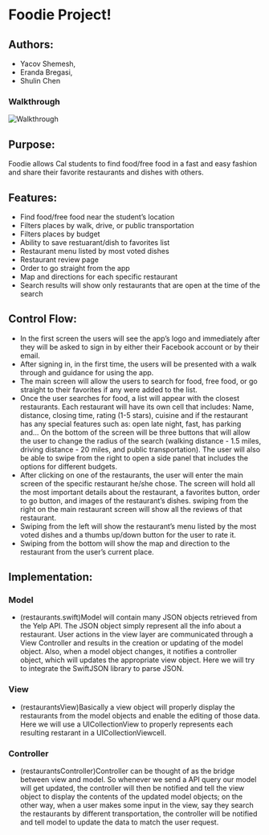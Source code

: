 # Foodie Project!
## Authors: 
- Yacov Shemesh,
- Eranda Bregasi, 
- Shulin Chen

### Walkthrough

![Walkthrough](foodie.gif)

## Purpose: 
Foodie allows Cal students to find food/free food in a fast and easy fashion and share their favorite restaurants and dishes with others.

## Features:
- Find food/free food near the student’s location
- Filters places by walk, drive, or public transportation
- Filters places by budget
- Ability to save restuarant/dish to favorites list
- Restaurant menu listed by most voted dishes
- Restaurant review page
- Order to go straight from the app
- Map and directions for each specific restaurant
- Search results will show only restaurants that are open at the time of the search

## Control Flow:
- In the first screen the users will see the app’s logo and immediately after they will be asked to sign in by either their Facebook account or by their email. 
- After signing in, in the first time, the users will be presented with a walk through and guidance for using  the app.
- The main screen will allow the users to search for food, free food, or go straight to their favorites if any were added to the list.
- Once the user searches for food, a list will appear with the closest restaurants. Each restaurant will have its own cell that includes: Name, distance, closing time, rating (1-5 stars), cuisine and if the restaurant has any special features such as: open late night, fast, has parking and… On the bottom of the screen will be three buttons that will allow the user to change the radius of the search (walking distance - 1.5 miles, driving distance - 20 miles, and public transportation). The user will also be able to swipe from the right to open a side panel that includes the options for different budgets.
- After clicking on one of the restaurants, the user will enter the main screen of the specific restaurant he/she chose. The screen will hold all the most important details about the restaurant, a favorites button, order to go button, and images of the restaurant’s dishes.
swiping from the right on the main restaurant screen will show all the reviews of that restaurant.
- Swiping from the left will show the restaurant’s menu listed by the most voted dishes and a thumbs up/down button for the user to rate it.
- Swiping from the bottom will show the map and direction to the restaurant from the user’s current place.



## Implementation:

### Model
  
   - (restaurants.swift)Model will contain many JSON objects retrieved from the Yelp API. The JSON object simply represent all the info about a restaurant. User actions in the view layer are communicated through a View Controller and results in the creation or updating of the model object. Also, when a model object changes, it notifies a controller object, which will updates the appropriate view object. Here we will try to integrate the SwiftJSON library to parse JSON.

### View
   - (restaurantsView)Basically a view object will properly display the restaurants from the model objects and enable the editing of those data. Here we will use  a UICollectionView to properly represents each resulting restarant in a UICollectionViewcell. 

### Controller
-  (restaurantsController)Controller can be thought of as the bridge between view and model. So whenever we send a API query our model will get updated, the controller will then be notified and tell the view object to display the contents of the updated model objects; on the other way, when a user makes some input in the view, say they search the restaurants by different transportation, the controller will be notified and tell model to update the data to match the user request.
    
